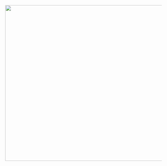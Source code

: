         
<div id="header" align="center">
  <img src="https://media.giphy.com/media/0r3XcyvGwNtoOVAQA2/giphy.gif" width="1000" height="500" />
</div>

<!--
**FedorSannikov1988/FedorSannikov1988** is a ✨ _special_ ✨ repository because its `README.md` (this file) appears on your GitHub profile.

Here are some ideas to get you started:

- 🔭 I’m currently working on ...
- 🌱 I’m currently learning ...
- 👯 I’m looking to collaborate on ...
- 🤔 I’m looking for help with ...
- 💬 Ask me about ...
- 📫 How to reach me: ...
- 😄 Pronouns: ...
- ⚡ Fun fact: ...
-->
